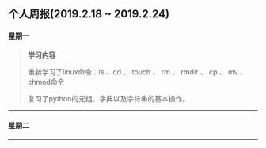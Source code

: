 ## 个人周报(2019.2.18 ~ 2019.2.24)

#### 星期一

> **学习内容**
>
> 重新学习了linux命令：ls 、cd 、 touch 、 rm 、 rmdir 、 cp 、 mv 、 chmod命令
>
> 复习了python的元组、字典以及字符串的基本操作。

***

#### 星期二



***



#### 

